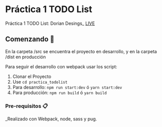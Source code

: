 # Práctica 1 TODO List

 Práctica 1 TODO List: Dorian Desings_
 [LIVE](https://cqrlosarch.github.io/)

## Comenzando 🚀

 En la carpeta /src se encuentra el proyecto en desarrollo, y en la carpeta /dist en producción

 Para seguir el desarrollo con webpack usar los script:
1. Clonar el Proyecto
2. Use ``cd practica_todolist``
4. Para desarrollo: ``npm run start:dev`` ó ``yarn start:dev``
5. Para producción: ``npm run build`` ó ``yarn build``


### Pre-requisitos 📋

_Realizado con Webpack, node, sass y pug.
```


